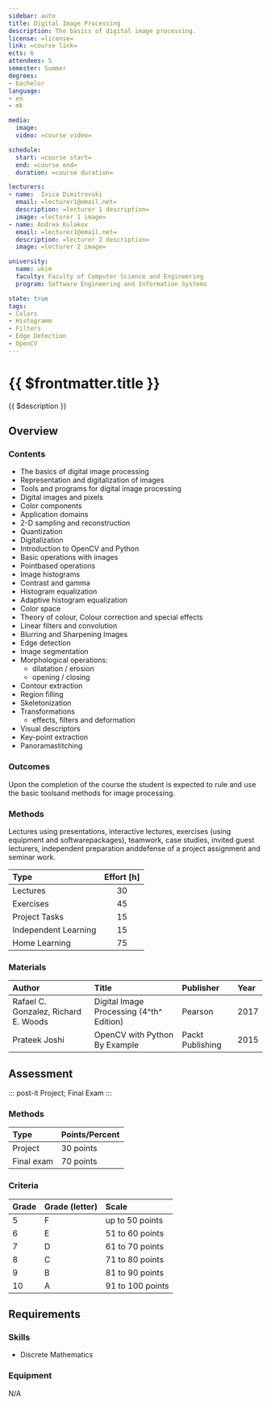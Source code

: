 ```yaml
---
sidebar: auto
title: Digital Image Processing
description: The basics of digital image processing.
license: =license=
link: =course link=
ects: 6
attendees: 5
semester: Summer
degrees:
- bachelor
language: 
- en
- mk

media:
  image: 
  video: =course video=

schedule:
  start: =course start=
  end: =course end=
  duration: =course duration=

lecturers:
- name:  Ivica Dimitrovski
  email: =lecturer1@email.net=
  description: =lecturer 1 description=
  image: =lecturer 1 image=
- name: Andrea Kulakov
  email: =lecturer1@email.net=
  description: =lecturer 2 description=
  image: =lecturer 2 image=

university:
  name: ukim
  faculty: Faculty of Computer Science and Engineering
  program: Software Engineering and Information Systems

state: true
tags:
- Colors
- Histogramm
- Filters
- Edge Detection
- OpenCV
---
```


# {{ $frontmatter.title }}

{{ $description }}

## Overview

### Contents

* The basics of digital image processing
* Representation and digitalization of images
* Tools and programs for digital image processing
* Digital images and pixels
* Color components
* Application domains
* 2-D sampling and reconstruction
* Quantization
* Digitalization
* Introduction to OpenCV and Python
* Basic operations with images
* Pointbased operations
* Image histograms
* Contrast and gamma
* Histogram equalization
* Adaptive histogram equalization
* Color space
* Theory of colour, Colour correction and special effects
* Linear filters and convolution
* Blurring and Sharpening Images
* Edge detection
* Image segmentation
* Morphological operations: 
  * dilatation / erosion
  * opening / closing
* Contour extraction
* Region filling
* Skeletonization
* Transformations
  * effects, filters and deformation
* Visual descriptors
* Key-point extraction
* Panoramastitching

### Outcomes

Upon the completion of the course the student is expected to rule and use the basic toolsand methods for image processing.

### Methods

Lectures using presentations, interactive lectures, exercises (using equipment and softwarepackages), teamwork, case studies, invited guest lecturers, independent preparation anddefense of a project assignment and seminar work.

| Type                 | Effort \[h\] |
| :------------------- | :----------: |
| Lectures             |      30      |
| Exercises            |      45      |
| Project Tasks        |      15      |
| Independent Learning |      15      |
| Home Learning        |      75      |

### Materials

 | Author                               | Title                                    | Publisher        | Year |
 | :----------------------------------- | :--------------------------------------- | :--------------- | :--- |
 | Rafael C. Gonzalez, Richard E. Woods | Digital Image Processing (4^th^ Edition) | Pearson          | 2017 |
 | Prateek Joshi                        | OpenCV with Python By  Example           | Packt Publishing | 2015 |

## Assessment

::: post-it
Project; Final Exam
:::

### Methods

| Type       | Points/Percent |
| :--------- | :------------- |
| Project    | 30 points      |
| Final exam | 70 points      |

### Criteria

| Grade | Grade (letter) | Scale            |
| :---- | :------------- | :--------------- |
| 5     | F              | up to 50 points  |
| 6     | E              | 51 to 60 points  |
| 7     | D              | 61 to 70 points  |
| 8     | C              | 71 to 80 points  |
| 9     | B              | 81 to 90 points  |
| 10    | A              | 91 to 100 points |

## Requirements

### Skills

* Discrete Mathematics

### Equipment

N/A
